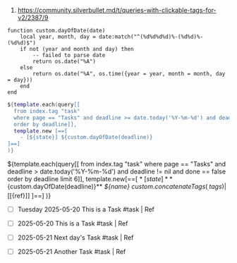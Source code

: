 1. https://community.silverbullet.md/t/queries-with-clickable-tags-for-v2/2387/9

```space-lua
function custom.dayOfDate(date)
    local year, month, day = date:match("^(%d%d%d%d)%-(%d%d)%-(%d%d)$")
    if not (year and month and day) then
        -- failed to parse date
        return os.date("%A")
    else
        return os.date("%A", os.time({year = year, month = month, day = day}))
    end
end
```

```lua
${template.each(query[[
  from index.tag "task"
  where page == "Tasks" and deadline >= date.today('%Y-%m-%d') and deadline != nil and done == false
  order by deadline]],
  template.new [==[
    - [${state}] ${custom.dayOfDate(deadline)}
]==]
)}
```

${template.each(query[[
  from index.tag "task"
  where page == "Tasks" and deadline > date.today('%Y-%m-%d') and deadline != nil and done == false
  order by deadline
  limit 6]],
  template.new[==[
    * [${state}] **${custom.dayOfDate(deadline)}** _${name}_ ${custom.concatenateTags(_.tags)} | [[${ref}]]
    ]==]
)}

* [ ] Tuesday 2025-05-20 This is a Task #task | Ref
* [ ] 2025-05-20 This is a Task #task | Ref
* [ ] 2025-05-21 Next day's Task #task | Ref
* [ ] 2025-05-21 Another Task #task | Ref


